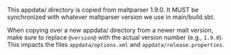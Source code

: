 This appdata/ directory is copied from maltparser 1.9.0.
It MUST be synchronized with whatever maltparser version we use in main/build.sbt.
 
When copying over a new appdata/ directory from a newer malt version, make sure to replace `@version@` with the actual version number (e.g., `1.9.0`). This impacts the files `appdata/options.xml` and `appdata/release.properties`.

